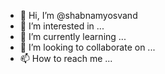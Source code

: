 - 👋 Hi, I’m @shabnamyosvand
- 👀 I’m interested in ...
- 🌱 I’m currently learning ...
- 💞️ I’m looking to collaborate on ...
- 📫 How to reach me ...

<!---
shabnamyosvand/shabnamyosvand is a ✨ special ✨ repository because its `README.md` (this file) appears on your GitHub profile.
You can click the Preview link to take a look at your changes.
--->
